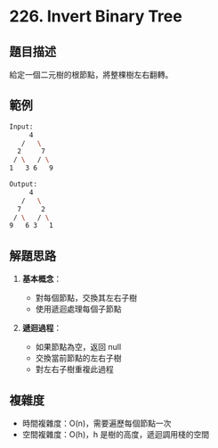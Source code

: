 # 226. Invert Binary Tree

## 題目描述

給定一個二元樹的根節點，將整棵樹左右翻轉。

## 範例

```bash
Input:
     4
   /   \
  2     7
 / \   / \
1   3 6   9

Output:
     4
   /   \
  7     2
 / \   / \
9   6 3   1
```

## 解題思路

1. **基本概念**：
   - 對每個節點，交換其左右子樹
   - 使用遞迴處理每個子節點

2. **遞迴過程**：
   - 如果節點為空，返回 null
   - 交換當前節點的左右子樹
   - 對左右子樹重複此過程

## 複雜度

- 時間複雜度：O(n)，需要遍歷每個節點一次
- 空間複雜度：O(h)，h 是樹的高度，遞迴調用棧的空間
